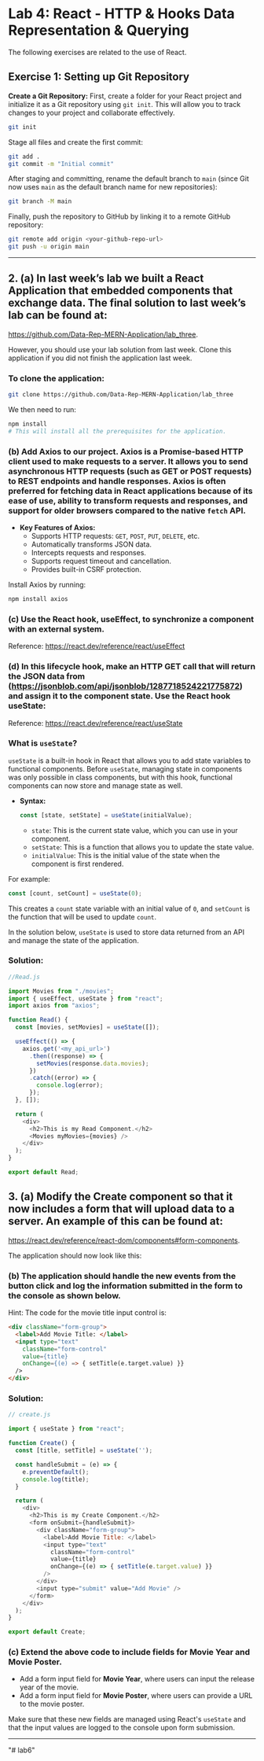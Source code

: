 # Lab 4: React - HTTP & Hooks Data Representation & Querying

The following exercises are related to the use of React.

## Exercise 1: Setting up Git Repository

**Create a Git Repository:** First, create a folder for your React project and initialize it as a Git repository using `git init`. This will allow you to track changes to your project and collaborate effectively.

```bash
git init
```

Stage all files and create the first commit:

```bash
git add .
git commit -m "Initial commit"
```

After staging and committing, rename the default branch to `main` (since Git now uses `main` as the default branch name for new repositories):

```bash
git branch -M main
```

Finally, push the repository to GitHub by linking it to a remote GitHub repository:

```bash
git remote add origin <your-github-repo-url>
git push -u origin main
```

---

## 2. (a) In last week’s lab we built a React Application that embedded components that exchange data. The final solution to last week’s lab can be found at:  
https://github.com/Data-Rep-MERN-Application/lab_three.

However, you should use your lab solution from last week. Clone this application if you did not finish the application last week.

### To clone the application:
```bash
git clone https://github.com/Data-Rep-MERN-Application/lab_three
```
We then need to run:
```bash
npm install
# This will install all the prerequisites for the application.
```

### (b) Add **Axios** to our project. **Axios** is a Promise-based HTTP client used to make requests to a server. It allows you to send asynchronous HTTP requests (such as GET or POST requests) to REST endpoints and handle responses. Axios is often preferred for fetching data in React applications because of its ease of use, ability to transform requests and responses, and support for older browsers compared to the native `fetch` API.

- **Key Features of Axios:**
  - Supports HTTP requests: `GET`, `POST`, `PUT`, `DELETE`, etc.
  - Automatically transforms JSON data.
  - Intercepts requests and responses.
  - Supports request timeout and cancellation.
  - Provides built-in CSRF protection.

Install Axios by running:
```bash
npm install axios
```

### (c) Use the React hook, useEffect, to synchronize a component with an external system.  
Reference: https://react.dev/reference/react/useEffect

### (d) In this lifecycle hook, make an HTTP GET call that will return the JSON data from (https://jsonblob.com/api/jsonblob/1287718524221775872) and assign it to the component state. Use the React hook useState:  
Reference: https://react.dev/reference/react/useState

### What is `useState`?

`useState` is a built-in hook in React that allows you to add state variables to functional components. Before `useState`, managing state in components was only possible in class components, but with this hook, functional components can now store and manage state as well. 

- **Syntax:**
  ```javascript
  const [state, setState] = useState(initialValue);
  ```
  - `state`: This is the current state value, which you can use in your component.
  - `setState`: This is a function that allows you to update the state value.
  - `initialValue`: This is the initial value of the state when the component is first rendered.

For example:
```javascript
const [count, setCount] = useState(0);
```
This creates a `count` state variable with an initial value of `0`, and `setCount` is the function that will be used to update `count`.

In the solution below, `useState` is used to store data returned from an API and manage the state of the application.

### Solution:
```javascript
//Read.js

import Movies from "./movies";
import { useEffect, useState } from "react";
import axios from "axios";

function Read() {
  const [movies, setMovies] = useState([]);

  useEffect(() => {
    axios.get('<my_api_url>')
      .then((response) => {
        setMovies(response.data.movies);
      })
      .catch((error) => {
        console.log(error);
      });
  }, []);

  return (
    <div>
      <h2>This is my Read Component.</h2>
      <Movies myMovies={movies} />
    </div>
  );
}

export default Read;
```

## 3. (a) Modify the Create component so that it now includes a form that will upload data to a server. An example of this can be found at:  
https://react.dev/reference/react-dom/components#form-components. 

The application should now look like this:

### (b) The application should handle the new events from the button click and log the information submitted in the form to the console as shown below.  
Hint: The code for the movie title input control is:
```html
<div className="form-group">
  <label>Add Movie Title: </label>
  <input type="text"
    className="form-control"
    value={title}
    onChange={(e) => { setTitle(e.target.value) }} 
  />
</div>
```

### Solution:
```javascript
// create.js

import { useState } from "react";

function Create() {
  const [title, setTitle] = useState('');

  const handleSubmit = (e) => {
    e.preventDefault();
    console.log(title);
  }

  return (
    <div>
      <h2>This is my Create Component.</h2>
      <form onSubmit={handleSubmit}>
        <div className="form-group">
          <label>Add Movie Title: </label>
          <input type="text"
            className="form-control"
            value={title}
            onChange={(e) => { setTitle(e.target.value) }}
          />
        </div>
        <input type="submit" value="Add Movie" />
      </form>
    </div>
  );
}

export default Create;
```

### (c) Extend the above code to include fields for **Movie Year** and **Movie Poster**.

- Add a form input field for **Movie Year**, where users can input the release year of the movie.
- Add a form input field for **Movie Poster**, where users can provide a URL to the movie poster.

Make sure that these new fields are managed using React's `useState` and that the input values are logged to the console upon form submission.

---
"# lab6" 
